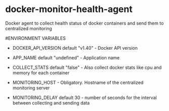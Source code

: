 # docker-monitor-health-agent
Docker agent to collect health status of docker containers and send them to centralized monitoring

#ENVIRONMENT VARIABLES

* DOCKER_API_VERSION default "v1.40" - Docker API version

* APP_NAME default "undefined" - Application name

* COLLECT_STATS default "false" - Also collect docker stats like cpu and memory for each container

* MONITORING_HOST - Obligatory. Hostname of the centralized monitoring server

* MONITORING_DELAY default 30 - number of seconds for the interval between collecting and sending data
